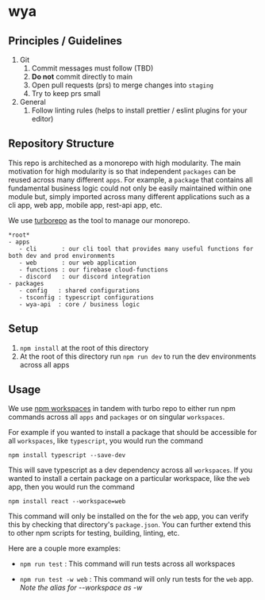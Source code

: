 # wya

## Principles / Guidelines

1. Git
   1. Commit messages must follow (TBD)
   2. **Do not** commit directly to main
   3. Open pull requests (prs) to merge changes into `staging`
   4. Try to keep prs small
2. General
   1. Follow linting rules (helps to install prettier / eslint plugins for your editor)

## Repository Structure

This repo is architeched as a monorepo with high modularity. The main motivation for high modularity is so that independent `packages` can be reused across many different `apps`. For example, a `package` that contains all fundamental business logic could not only be easily maintained within one module but, simply imported across many different applications such as a cli app, web app, mobile app, rest-api app, etc.

We use [turborepo](https://turborepo.org/) as the tool to manage our monorepo.

```
*root*
- apps
   - cli       : our cli tool that provides many useful functions for both dev and prod environments
   - web       : our web application
   - functions : our firebase cloud-functions
   - discord   : our discord integration
- packages
   - config   : shared configurations
   - tsconfig : typescript configurations
   - wya-api  : core / business logic
```

## Setup

1. `npm install` at the root of this directory
2. At the root of this directory run `npm run dev` to run the dev environments across all apps

## Usage

We use [npm workspaces](https://docs.npmjs.com/cli/v7/using-npm/workspaces) in tandem with turbo repo to either run npm commands across all `apps` and `packages` or on singular `workspaces`.

For example if you wanted to install a package that should be accessible for all `workspaces`, like `typescript`, you would run the command

`npm install typescript --save-dev`

This will save typescript as a dev dependency across all `workspaces`. If you wanted to install a certain package on a particular workspace, like the `web` app, then you would run the command

`npm install react --workspace=web`

This command will only be installed on the for the `web` app, you can verify this by checking that directory's `package.json`. You can further extend this to other npm scripts for testing, building, linting, etc.

Here are a couple more examples:

- `npm run test` : This command will run tests across all workspaces

- `npm run test -w web` : This command will only run tests for the `web` app. _Note the alias for --workspace as -w_
